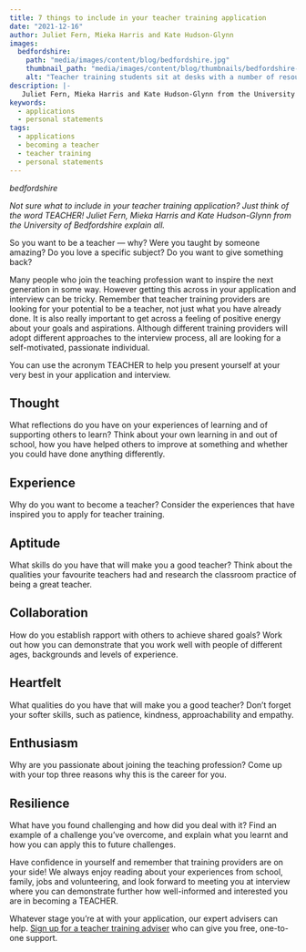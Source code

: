 ```yaml
---
title: 7 things to include in your teacher training application
date: "2021-12-16"
author: Juliet Fern, Mieka Harris and Kate Hudson-Glynn
images:
  bedfordshire:
    path: "media/images/content/blog/bedfordshire.jpg"
    thumbnail_path: "media/images/content/blog/thumbnails/bedfordshire-thumbnail.jpg"
    alt: "Teacher training students sit at desks with a number of resources such as paper, games and dice"
description: |-
   Juliet Fern, Mieka Harris and Kate Hudson-Glynn from the University of Bedfordshire share seven key things to include in your teacher training application.
keywords:
  - applications
  - personal statements
tags:
  - applications
  - becoming a teacher
  - teacher training
  - personal statements
---
```


$bedfordshire$

_Not sure what to include in your teacher training application? Just think of the word TEACHER! Juliet Fern, Mieka Harris and Kate Hudson-Glynn from the University of Bedfordshire explain all._

So you want to be a teacher — why? Were you taught by someone amazing? Do you love a specific subject? Do you want to give something back?

Many people who join the teaching profession want to inspire the next generation in some way. However getting this across in your application and interview can be tricky. Remember that teacher training providers are looking for your potential to be a teacher, not just what you have already done. It is also really important to get across a feeling of positive energy about your goals and aspirations. Although different training providers will adopt different approaches to the interview process, all are looking for a self-motivated, passionate individual.

You can use the acronym TEACHER to help you present yourself at your very best in your application and interview.

## Thought

What reflections do you have on your experiences of learning and of supporting others to learn? Think about your own learning in and out of school, how you have helped others to improve at something and whether you could have done anything differently.

## Experience

Why do you want to become a teacher? Consider the experiences that have inspired you to apply for teacher training.

## Aptitude

What skills do you have that will make you a good teacher? Think about the qualities your favourite teachers had and research the classroom practice of being a great teacher.

## Collaboration

How do you establish rapport with others to achieve shared goals? Work out how you can demonstrate that you work well with people of different ages, backgrounds and levels of experience.

## Heartfelt

What qualities do you have that will make you a good teacher? Don’t forget your softer skills, such as patience, kindness, approachability and empathy.

## Enthusiasm

Why are you passionate about joining the teaching profession? Come up with your top three reasons why this is the career for you.

## Resilience

What have you found challenging and how did you deal with it? Find an example of a challenge you’ve overcome, and explain what you learnt and how you can apply this to future challenges.

Have confidence in yourself and remember that training providers are on your side! We always enjoy reading about your experiences from school, family, jobs and volunteering, and look forward to meeting you at interview where you can demonstrate further how well-informed and interested you are in becoming a TEACHER.

Whatever stage you’re at with your application, our expert advisers can help. [Sign up for a teacher training adviser](https://adviser-getintoteaching.education.gov.uk/) who can give you free, one-to-one support.
